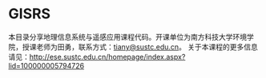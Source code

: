 # GISRS
本目录分享地理信息系统与遥感应用课程代码。开课单位为南方科技大学环境学院，授课老师为田勇，联系方式：tiany@sustc.edu.cn。
关于本课程的更多信息请见：http://ese.sustc.edu.cn/homepage/index.aspx?lid=100000005794726
